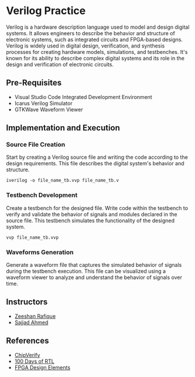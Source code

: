 # Verilog Practice

Verilog is a hardware description language used to model and design digital systems. It allows engineers to describe the behavior and structure of electronic systems, such as integrated circuits and FPGA-based designs. Verilog is widely used in digital design, verification, and synthesis processes for creating hardware models, simulations, and testbenches. It's known for its ability to describe complex digital systems and its role in the design and verification of electronic circuits.

## Pre-Requisites

- Visual Studio Code Integrated Development Environment
- Icarus Verilog Simulator
- GTKWave Waveform Viewer

## Implementation and Execution

### Source File Creation

Start by creating a Verilog source file and writing the code according to the design requirements. This file describes the digital system's behavior and structure.

```
iverilog -o file_name_tb.vvp file_name_tb.v
```

### Testbench Development

Create a testbench for the designed file. Write code within the testbench to verify and validate the behavior of signals and modules declared in the source file. This testbench simulates the functionality of the designed system.

```
vvp file_name_tb.vvp
```

### Waveforms Generation

Generate a waveform file that captures the simulated behavior of signals during the testbench execution. This file can be visualized using a waveform viewer to analyze and understand the behavior of signals over time.

## Instructors

- [Zeeshan Rafique](https://github.com/zeeshanrafique23)
- [Sajjad Ahmed](https://github.com/sajjadahmed677)

## References

- [ChipVerify](https://www.chipverify.com/tutorials/verilog)
- [100 Days of RTL](https://github.com/raulbehl/100DaysOfRTL)
- [FPGA Design Elements](http://fpgacpu.ca/)

